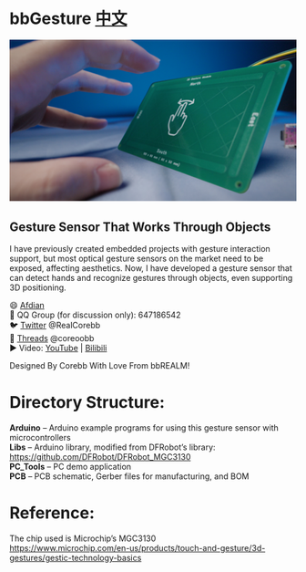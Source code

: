# bbGesture [中文](https://github.com/RealCorebb/bbGesture/blob/main/README.md "中文")  
![image](https://github.com/RealCorebb/bbGesture/blob/main/IMG/bbGesture.jpg?raw=true)

## Gesture Sensor That Works Through Objects

I have previously created embedded projects with gesture interaction support, but most optical gesture sensors on the market need to be exposed, affecting aesthetics. Now, I have developed a gesture sensor that can detect hands and recognize gestures through objects, even supporting 3D positioning.

😄 [Afdian](https://afdian.com/a/kuruibb "Afdian")  
🐧 QQ Group (for discussion only): 647186542  
🐦 [Twitter](https://twitter.com/RealCorebb "@RealCorebb") @RealCorebb  
🧵 [Threads](https://www.threads.net/@coreoobb "@coreoobb") @coreoobb  
▶️ Video: [YouTube](https://www.youtube.com/watch?v=KMqlBF-dVS4 "YouTube") | [Bilibili](https://www.bilibili.com/video/BV1uM4m1f75z "Bilibili")  

Designed By Corebb With Love From bbREALM!

# Directory Structure:  
**Arduino** – Arduino example programs for using this gesture sensor with microcontrollers  
**Libs** – Arduino library, modified from DFRobot’s library: https://github.com/DFRobot/DFRobot_MGC3130  
**PC_Tools** – PC demo application  
**PCB** – PCB schematic, Gerber files for manufacturing, and BOM  

# Reference:  
The chip used is Microchip’s MGC3130  
https://www.microchip.com/en-us/products/touch-and-gesture/3d-gestures/gestic-technology-basics
